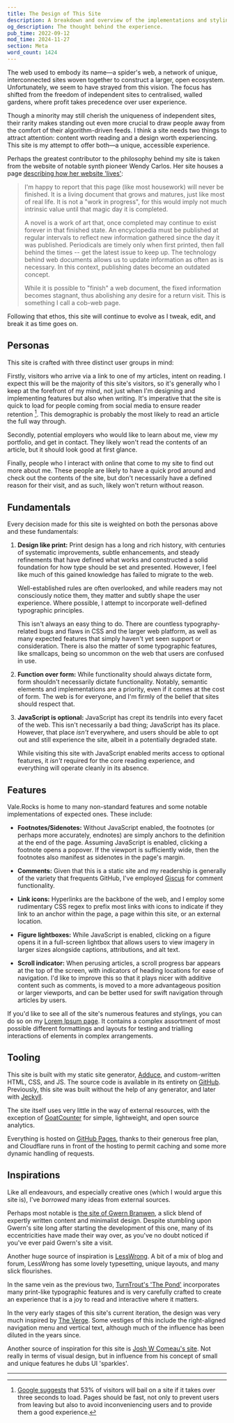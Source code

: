 ```yaml
---
title: The Design of This Site
description: A breakdown and overview of the implementations and styling of Vale.Rocks, as well as its influences and brief touchings on the site's philosophy.
og_description: The thought behind the experience.
pub_time: 2022-09-12
mod_time: 2024-11-27
section: Meta
word_count: 1424
---
```


The web used to embody its name—a spider's web, a network of unique, interconnected sites woven together to construct a larger, open ecosystem. Unfortunately, we seem to have strayed from this vision. The focus has shifted from the freedom of independent sites to centralised, walled gardens, where profit takes precedence over user experience.

Though a minority may still cherish the uniqueness of independent sites, their rarity makes standing out even more crucial to draw people away from the comfort of their algorithm-driven feeds. I think a site needs two things to attract attention: content worth reading and a design worth experiencing. This site is my attempt to offer both—a unique, accessible experience.

Perhaps the greatest contributor to the philosophy behind my site is taken from the website of notable synth pioneer Wendy Carlos. Her site houses a page [describing how her website 'lives'](https://www.wendycarlos.com/live.html):

> I'm happy to report that this page (like most housework) will never be finished. It is a living document that grows and matures, just like most of real life. It is not a "work in progress", for this would imply not much intrinsic value until that magic day it is completed.
>
> A novel is a work of art that, once completed may continue to exist forever in that finished state. An encyclopedia must be published at regular intervals to reflect new information gathered since the day it was published. Periodicals are timely only when first printed, then fall behind the times -- get the latest issue to keep up. The technology behind web documents allows us to update information as often as is necessary. In this context, publishing dates become an outdated concept.
>
> While it is possible to "finish" a web document, the fixed information becomes stagnant, thus abolishing any desire for a return visit. This is something I call a cob-web page.

Following that ethos, this site will continue to evolve as I tweak, edit, and break it as time goes on.

## Personas

This site is crafted with three distinct user groups in mind:

Firstly, visitors who arrive via a link to one of my articles, intent on reading. I expect this will be the majority of this site's visitors, so it's generally who I keep at the forefront of my mind, not just when I'm designing and implementing features but also when writing. It's imperative that the site is quick to load for people coming from social media to ensure reader retention [^1]. This demographic is probably the most likely to read an article the full way through.

Secondly, potential employers who would like to learn about me, view my portfolio, and get in contact. They likely won't read the contents of an article, but it should look good at first glance.

Finally, people who I interact with online that come to my site to find out more about me. These people are likely to have a quick prod around and check out the contents of the site, but don't necessarily have a defined reason for their visit, and as such, likely won't return without reason.

## Fundamentals

Every decision made for this site is weighted on both the personas above and these fundamentals:

1. **Design like print:**
   Print design has a long and rich history, with centuries of systematic improvements, subtle enhancements, and steady refinements that have defined what works and constructed a solid foundation for how type should be set and presented. However, I feel like much of this gained knowledge has failed to migrate to the web.

   Well-established rules are often overlooked, and while readers may not consciously notice them, they matter and subtly shape the user experience. Where possible, I attempt to incorporate well-defined typographic principles.

   This isn't always an easy thing to do. There are countless typography-related bugs and flaws in CSS and the larger web platform, as well as many expected features that simply haven't yet seen support or consideration. There is also the matter of some typographic features, like smallcaps, being so uncommon on the web that users are confused in use.

2. **Function over form:**
   While functionality should always dictate form, form shouldn't necessarily dictate functionality. Notably, semantic elements and implementations are a priority, even if it comes at the cost of form. The web is for everyone, and I'm firmly of the belief that sites should respect that.

3. **JavaScript is optional:**
   JavaScript has crept its tendrils into every facet of the web. This isn't necessarily a bad thing; JavaScript has its place. However, that place _isn't_ everywhere, and users should be able to opt out and still experience the site, albeit in a potentially degraded state.

   While visiting this site with JavaScript enabled merits access to optional features, it _isn't_ required for the core reading experience, and everything will operate cleanly in its absence.

## Features

Vale.Rocks is home to many non-standard features and some notable implementations of expected ones. These include:

- **Footnotes/Sidenotes:**
  Without JavaScript enabled, the footnotes (or perhaps more accurately, endnotes) are simply anchors to the definition at the end of the page. Assuming JavaScript is enabled, clicking a footnote opens a popover. If the viewport is sufficiently wide, then the footnotes also manifest as sidenotes in the page's margin.

- **Comments:**
  Given that this is a static site and my readership is generally of the variety that frequents GitHub, I've employed [Giscus](https://giscus.app) for comment functionality.

- **Link icons:**
  Hyperlinks are the backbone of the web, and I employ some rudimentary CSS regex to prefix most links with icons to indicate if they link to an anchor within the page, a page within this site, or an external location.

- **Figure lightboxes:**
  While JavaScript is enabled, clicking on a figure opens it in a full-screen lightbox that allows users to view imagery in larger sizes alongside captions, attributions, and alt text.

- **Scroll indicator:**
  When perusing articles, a scroll progress bar appears at the top of the screen, with indicators of heading locations for ease of navigation. I'd like to improve this so that it plays nicer with additive content such as comments, is moved to a more advantageous position or larger viewports, and can be better used for swift navigation through articles by users.

If you'd like to see all of the site's numerous features and stylings, you can do so on my [Lorem Ipsum page](/posts/lorem-ipsum). It contains a complex assortment of most possible different formattings and layouts for testing and trialling interactions of elements in complex arrangements.

## Tooling

This site is built with my static site generator, [Adduce](https://adduce.vale.rocks), and custom-written HTML, CSS, and JS. The source code is available in its entirety on [GitHub](https://github.com/DeclanChidlow/vale.rocks). Previously, this site was built without the help of any generator, and later with [Jeckyll](https://jekyllrb.com).

The site itself uses very little in the way of external resources, with the exception of [GoatCounter](https://www.goatcounter.com) for simple, lightweight, and open source analytics.

Everything is hosted on [GitHub Pages](https://pages.github.com), thanks to their generous free plan, and Cloudflare runs in front of the hosting to permit caching and some more dynamic handling of requests.

## Inspirations

Like all endeavours, and especially creative ones (which I would argue this site is), I've _borrowed_ many ideas from external sources.

Perhaps most notable is [the site of Gwern Branwen](https://gwern.net), a slick blend of expertly written content and minimalist design. Despite stumbling upon Gwern's site long after starting the development of this one, many of its eccentricities have made their way over, as you've no doubt noticed if you've ever paid Gwern's site a visit.

Another huge source of inspiration is [LessWrong](https://www.lesswrong.com). A bit of a mix of blog and forum, LessWrong has some lovely typesetting, unique layouts, and many slick flourishes.

In the same vein as the previous two, [TurnTrout's 'The Pond'](https://turntrout.com) incorporates many print-like typographic features and is very carefully crafted to create an experience that is a joy to read and interactive where it matters.

In the very early stages of this site's current iteration, the design was very much inspired by [The Verge](https://www.theverge.com). Some vestiges of this include the right-aligned navigation menu and vertical text, although much of the influence has been diluted in the years since.

Another source of inspiration for this site is [Josh W Comeau's site](https://www.joshwcomeau.com). Not really in terms of visual design, but in influence from his concept of small and unique features he dubs UI 'sparkles'.

---

[^1]: [Google suggests](https://www.thinkwithgoogle.com/intl/en-emea/marketing-strategies/app-and-mobile/mobile-page-speed-new-industry-benchmarks) that 53% of visitors will bail on a site if it takes over three seconds to load. Pages should be fast, not only to prevent users from leaving but also to avoid inconveniencing users and to provide them a good experience.
